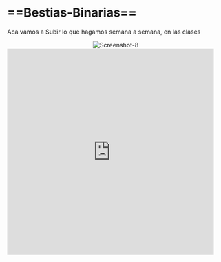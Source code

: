 # **==Bestias-Binarias==**

Aca vamos a Subir lo que hagamos semana a semana, en las clases 

<div align="center">
<img src="https://i.ibb.co/hFyDT8Z/Screenshot-8.jpg" alt="Screenshot-8" border="0"></a></div>

<iframe src="https://giphy.com/embed/fqIOmNAvFOaiQO9GFy" width="480" height="480" frameBorder="0" class="giphy-embed" allowFullScreen>

### INTEGRANTES: 
1. Mariana Cervantes
2. Daiana Escudero
3. Nahuel Tapia
4. Daniel Guerrero
5. David Mato
6. Nicolas Muros
7. Fernando Silva
8. Florencia Ortega
9. Gabriel Romero
10. Albano Calamara

